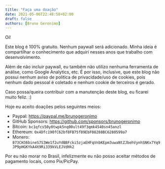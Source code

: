 ```yaml
---
title: "Faça uma doação"
date: 2021-05-06T22:48:58+02:00
draft: false
authors: [Bruno Geronimo]
---
```

Oi!

Este blog é 100% gratuito. Nenhum paywall será adicionado. Minha ideia é compartilhar o conhecimento que 
adquiri nesses anos que trabalho com desenvolvimento.

Além de não incluir paywall, eu também não utilizo nenhuma ferramenta de análise, como Google Analytics, etc. É por isso, 
inclusive, que este blog não possui nenhum aviso de política de privacidade/uso de cookies, pois nenhum dado pessoal é coletado 
e nenhum cookie de terceiros é gerado.

Caso possa/queira contribuir com a manutenção deste blog, eu ficarei muito feliz. :)

Hoje eu aceito doações pelos seguintes meios:

* Paypal: https://paypal.me/brunogeronimo
* GitHub Sponsors: https://github.com/sponsors/brunogeronimo
* Bitcoin: `bc1qfcs50y0twpk5nq00ult49f3qmk4540sn45anzl`
* Ethereum: `0x4Dfc190fC62bf8FB75f89EbF08288BC6280599a7`
* Monero: `873CH36bineS7S3We1f2uYdBBFcki5zjaEHFqVnbKEpm3uwaNtZJbehVynhSNKx7Yq9JP9pHGKYkA4X9Ri339kVLEJVdHk2`

Por eu não morar no Brasil, infelizmente eu não posso aceitar métodos de pagamento locais, como Pix/PicPay.